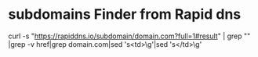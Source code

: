 # subdomains Finder from Rapid dns 

  curl -s "https://rapiddns.io/subdomain/domain.com?full=1#result" | grep "<td>" |grep -v href|grep domain.com|sed 's\<td>\\g'|sed 's\</td>\\g'
